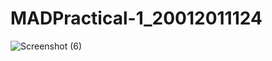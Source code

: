 # MADPractical-1_20012011124  
![Screenshot (6)](https://user-images.githubusercontent.com/102897492/183331146-ab59c4ad-dfa2-49cc-8d19-5179517705d3.png)

